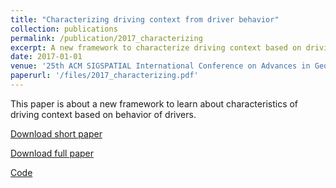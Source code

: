 ```yaml
---
title: "Characterizing driving context from driver behavior"
collection: publications
permalink: /publication/2017_characterizing
excerpt: A new framework to characterize driving context based on driving behavior as prerequisite for driving risk prediction. 
date: 2017-01-01
venue: '25th ACM SIGSPATIAL International Conference on Advances in Geographic Information Systems (Los Angeles, CA)'
paperurl: '/files/2017_characterizing.pdf'
---
```

This paper is about a new framework to learn about characteristics of driving context based on behavior of drivers. 

[Download short paper](https://arxiv.org/pdf/1710.05733.pdf)

[Download full paper](/files/2017_characterizing_long.pdf)

[Code](https://github.com/sobhan-moosavi)
